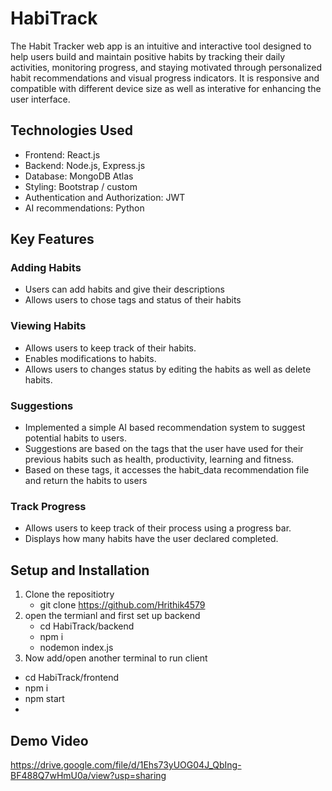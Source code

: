 # HabiTrack

The Habit Tracker web app is an intuitive and interactive tool designed to help users build and maintain positive habits by tracking their daily activities, monitoring progress, and staying motivated through personalized habit recommendations and visual progress indicators.
It is responsive and compatible with different device size as well as interative for enhancing the user interface.

## Technologies Used

- Frontend: React.js
- Backend: Node.js, Express.js
- Database: MongoDB Atlas
- Styling: Bootstrap / custom
- Authentication and Authorization: JWT
- AI recommendations: Python

## Key Features
### Adding Habits
- Users can add habits and give their descriptions
- Allows users to chose tags and status of their habits
### Viewing Habits
- Allows users to keep track of their habits.
- Enables modifications to habits.
- Allows users to changes status by editing the habits as well as delete habits.
### Suggestions
- Implemented a simple AI based recommendation system to suggest potential habits to users.
- Suggestions are based on the tags that the user have used for their previous habits such as health, productivity, learning and fitness.
- Based on these tags, it accesses the habit_data recommendation file and return the habits to users
### Track Progress
- Allows users to keep track of their process using a progress bar.
- Displays how many habits have the user declared completed.

## Setup and Installation
1. Clone the repositiotry
   - git clone https://github.com/Hrithik4579
 2. open the termianl and first set up backend
    - cd HabiTrack/backend    
    - npm i                        
    - nodemon index.js
3. Now add/open another terminal to run client
- cd HabiTrack/frontend
- npm i
- npm start
- 
## Demo Video

https://drive.google.com/file/d/1Ehs73yUOG04J_QbIng-BF488Q7wHmU0a/view?usp=sharing

